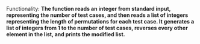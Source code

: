 Functionality: **The function reads an integer from standard input, representing the number of test cases, and then reads a list of integers representing the length of permutations for each test case. It generates a list of integers from 1 to the number of test cases, reverses every other element in the list, and prints the modified list.**